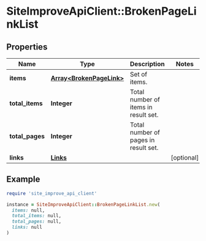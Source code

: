 # SiteImproveApiClient::BrokenPageLinkList

## Properties

| Name | Type | Description | Notes |
| ---- | ---- | ----------- | ----- |
| **items** | [**Array&lt;BrokenPageLink&gt;**](BrokenPageLink.md) | Set of items. |  |
| **total_items** | **Integer** | Total number of items in result set. |  |
| **total_pages** | **Integer** | Total number of pages in result set. |  |
| **links** | [**Links**](Links.md) |  | [optional] |

## Example

```ruby
require 'site_improve_api_client'

instance = SiteImproveApiClient::BrokenPageLinkList.new(
  items: null,
  total_items: null,
  total_pages: null,
  links: null
)
```

